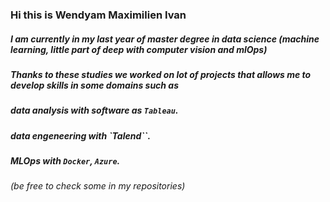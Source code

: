 ### Hi this is Wendyam Maximilien Ivan

##### I am currently in my last year of master degree in data science (machine learning, little part of deep with computer vision and mlOps)
##### Thanks to these studies we worked on lot of projects that allows me to develop skills in some domains such as
##### data analysis with software as `Tableau`.
##### data engeneering with `Talend``.
##### MLOps with `Docker`, `Azure`.
###### (be free to check some in my repositories)


<!--
**Yameogo123/Yameogo123** is a ✨ _special_ ✨ repository because its `README.md` (this file) appears on your GitHub profile.

Here are some ideas to get you started:

- 🔭 I’m currently working on ...
- 🌱 I’m currently learning ...
- 👯 I’m looking to collaborate on ...
- 🤔 I’m looking for help with ...
- 💬 Ask me about ...
- 📫 How to reach me: ...
- 😄 Pronouns: ...
- ⚡ Fun fact: ...
-->
